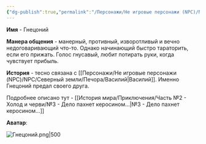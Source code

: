 ```yaml
---
{"dg-publish":true,"permalink":"/Персонажи/Не игровые персонажи (NPC)/NPC/Темноземье/Гнецоний/","noteIcon":"","created":"2025-09-09T20:36:46.291+03:00","updated":"2025-09-09T12:36:52.218+03:00"}
---
```




**Имя** - Гнецоний

**Манера общения** - манерный, противный, изворотливый и вечно недоговаривающий что-то. Однако начинающий быстро тараторить, если его прижать. Голос гнусавый, любит потирать руки, когда чувствует прибыль. 

**История** - тесно связана с [[Персонажи/Не игровые персонажи (NPC)/NPC/Северный земли/Печора/Василий\|Василий]]. Именно Гнецоний предал своего друга. 

Подробнее описано тут - [[История мира/Приключения/Часть №2 - Холод и черви/№3 - Дело пахнет керосином…\|№3 - Дело пахнет керосином…]]

**Аватар**:

![Гнецоний.png|500](/img/user/system/img/NPC/%D0%A2%D0%B5%D0%BC%D0%BD%D0%BE%D0%B7%D0%B5%D0%BC%D1%8C%D0%B5/%D0%93%D0%BD%D0%B5%D1%86%D0%BE%D0%BD%D0%B8%D0%B9.png)